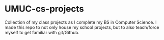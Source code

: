 # UMUC-cs-projects

Collection of my class projects as I complete my BS in Computer Science.
I made this repo to not only house my school projects, but to also teach/force myself to get familiar with git/Github.
